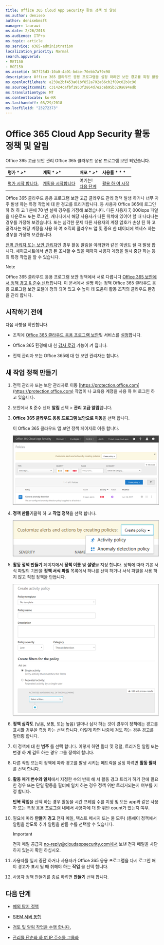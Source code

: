 ```yaml
---
title: Office 365 Cloud App Security 활동 정책 및 알림
ms.author: deniseb
author: denisebmsft
manager: laurawi
ms.date: 2/26/2018
ms.audience: ITPro
ms.topic: article
ms.service: o365-administration
localization_priority: Normal
search.appverid:
- MET150
- MOE150
ms.assetid: 367f25d3-10a0-4a91-bdae-70ebb7a79c98
description: Office 365 클라우드 응용 프로그램을 설정 하려면 보안 경고를 특정 활동을 발생 하거나 너무 자주 발생 하는 경우를 트리거할 수를 사용 하 여 작업 정책을 정의 합니다. 경고를 트리거하도록 정책을 설정 하 여에 대 한 알림을 받을 수 및 특정 활동을 모니터링 합니다.
ms.openlocfilehash: a239e2bf453a01bf852a702a66cb2f09c02b8c96
ms.sourcegitcommit: c31424cafbf1953f2864d7e2ceb95b329a694edb
ms.translationtype: MT
ms.contentlocale: ko-KR
ms.lasthandoff: 08/29/2018
ms.locfileid: "23272373"
---
```

# <a name="activity-policies-and-alerts-in-office-365-cloud-app-security"></a>Office 365 Cloud App Security 활동 정책 및 알림

Office 365 고급 보안 관리 Office 365 클라우드 응용 프로그램 보안 되었습니다.
  
|평가 * *\>**|계획 * *\>**|배포 * *\>**|사용률 * * *|
|:-----|:-----|:-----|:-----|
|[평가 시작 합니다.](office-365-cas-overview.md) <br/> |[계획을 시작합니다](get-ready-for-office-365-cas.md) <br/> |여기는!  <br/> [다음 단계](anomaly-detection-policies-in-ocas.md) <br/> |[활용 하 여 시작](utilization-activities-for-ocas.md) <br/> |
   
Office 365 클라우드 응용 프로그램 보안 고급 클라우드 관리 정책 발생 하거나 너무 자주 발생 하는 특정 작업에 대 한 경고를 트리거합니다. 등 사용자 Office 365에 로그인 하 려 하 고 1 분에 70 번 실패 경우를 가정해 보겠습니다. 다른 사용자 7, 000iops 파일을 다운로드 또는 로그인, 캐나다에서 해당 사용자가 다른 위치에 있어야 할 때 나타나는 경우를 가정해 보겠습니다. 또는 심각한 문제 다른 사용자의 계정 암호가 손상 된 하 고 공격자는 해당 계정을 사용 하 여 조직의 클라우드 앱 및 중요 한 데이터에 액세스 하는 경우를 가정해 보겠습니다.
  
[전역 관리자 또는 보안 관리자](permissions-in-the-security-and-compliance-center.md)인 경우 활동 알림을 이러한와 같은 이벤트 될 때 발생 합니다. 셰이프시트에서 변경 된 조사할 수 있을 때까지 사용자 계정을 일시 중단 하는 등의 특정 작업을 할 수 있습니다.
  
> [!NOTE]
> Office 365 클라우드 응용 프로그램 보안 정책에서 서로 다릅니다 [Office 365 보안에서 정책 경고 &amp; 준수 센터](alert-policies.md)합니다. 이 문서에서 설명 하는 정책 Office 365 클라우드 응용 프로그램 보안 포털에 정의 되어 있고 수 높이 데 도움이 활동 조직의 클라우드 환경을 관리 합니다. 
  
## <a name="before-you-begin"></a>시작하기 전에

다음 사항을 확인합니다.
  
- 조직에 [Office 365 클라우드 응용 프로그램 보안](office-365-cas-overview.md)및 서비스를 [설정](turn-on-office-365-cas.md)합니다.
    
- Office 365 환경에 대 한 [감사 로깅](turn-audit-log-search-on-or-off.md) 기능이 켜 집니다. 
    
- 전역 관리자 또는 Office 365에 대 한 보안 관리자는 합니다.
    
## <a name="create-a-new-activity-policy"></a>새 작업 정책 만들기

1. 전역 관리자 또는 보안 관리자로 이동 [https://protection.office.com](https://protection.office.com) 작업이 나 교육용 계정을 사용 하 여 로그인 하 고 있습니다. 
    
2. 보안에서 &amp; 준수 센터 **알림** 선택 \> **관리 고급 알림**입니다.
    
3. **Office 365 클라우드 응용 프로그램 보안으로 이동**을 선택 합니다.
    
    이 Office 365 클라우드 앱 보안 정책 페이지로 이동 합니다.
    
    ![정책 페이지로 시작 하 여 Office 365 클라우드 응용 프로그램 보안 포털에 이동할 때](media/5cb8833c-4e08-438c-bab3-91b5106f6f3f.png)
  
4. **정책 만들기**클릭 하 고 **작업 정책**을 선택 합니다.
    
    ![O365 CA에서 정책을 만들면 활동 정책과 이상 탐지 정책을 선택할 수 있습니다.](media/79f34535-ddf9-4a5b-a0a3-8766bf9c174c.png)
  
5. **활동 정책 만들기** 페이지에서 **정책 이름** 및 **설명**을 지정 합니다. 정책에 따라 기본 서식 파일의 기반을 **정책 서식 파일** 목록에서 하나를 선택 하거나 서식 파일을 사용 하지 않고 직접 정책을 만듭니다. 
    
    ![Office 365 클라우드 앱 보안이 포함 된 활동 정책을 만들 수 있습니다.](media/4083a76f-7074-4d6a-8200-6d76d49259d7.png)
  
6. **정책 심각도** (낮음, 보통, 또는 높음) 얼마나 심각 하는 것이 경우이 정책에는 경고를 표시할 경우을 측정 하는 선택 합니다. 이렇게 하면 나중에 검토 하는 경우 경고를 필터링 합니다. 
    
7. 이 정책에 대 한 **범주** 를 선택 합니다. 이렇게 하면 필터 및 정렬, 트리거된 알림 또는 변경 하 게 검토 하는 경우 그룹 정책의 합니다. 
    
8. 다른 작업 또는이 정책에 따라 경고를 발생 시키는 메트릭을 설정 하려면 **활동 필터** 를 선택 합니다. 
    
9. **활동 매개 변수와 일치**에서 지정한 수의 반복 해 서 활동 경고 트리거 하기 전에 필요한 경우 또는 단일 활동을 필터에 일치 하는 경우 정책 위반 트리거되는지 여부를 지정 합니다.
    
    **반복 작업**을 선택 하는 경우 활동을 시간 프레임 수를 지정 및 모든 app와 같은 사용자 또는 특정 응용 프로그램 내에서 사용자에 대 한 위반 count가 있는지 여부.
    
10. 필요에 따라 **만들기 경고** 전자 메일, 텍스트 메시지 또는 둘 모두) (통해이 정책에서 알림을 받도록 추가 알림을 만들 수를 선택할 수 있습니다. 
    
    > [!IMPORTANT]
    > 전자 메일 공급자 no-reply@cloudappsecurity.com에서 보낸 전자 메일을 차단 하지 있는지 확인 하십시오. 
  
11. 사용자를 일시 중단 하거나 사용자가 Office 365 응용 프로그램을 다시 로그인 해야 경고가 표시 될 때 취해야 하는 **작업** 을 선택 합니다. 
    
12. 사용자 정책 만들기를 종료 하려면 **만들기** 선택 합니다. 
    
## <a name="next-steps"></a>다음 단계
<a name="nextsteps"> </a>

- [예외 탐지 정책](anomaly-detection-policies-in-ocas.md)
    
- [SIEM 서버 통합](integrate-your-siem-server-with-office-365-cas.md)
    
- [검토 및 알림 작업을 수행 합니다.](review-office-365-cas-alerts.md)
    
- [관리를 단순화 하 여 IP 주소를 그룹화](group-your-ip-addresses-in-ocas.md)
    

